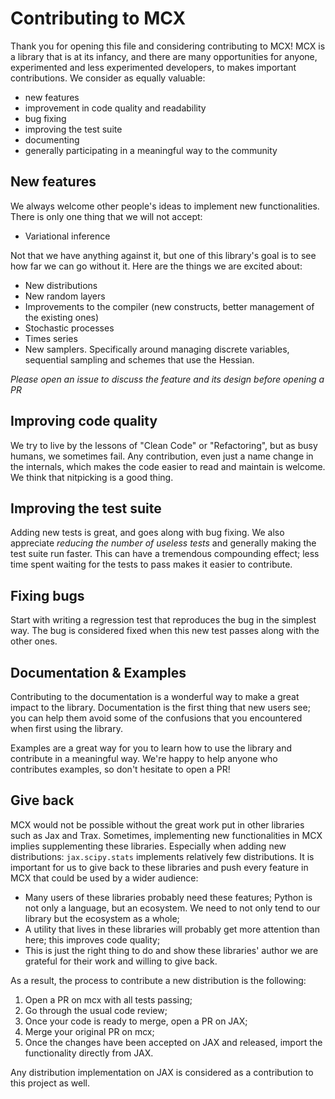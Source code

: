 # Contributing to MCX

Thank you for opening this file and considering contributing to MCX! MCX is a library that is at its infancy, and there are many opportunities for anyone, experimented and less experimented developers, to makes important contributions. We consider as equally valuable:

- new features
- improvement in code quality and readability
- bug fixing
- improving the test suite
- documenting
- generally participating in a meaningful way to the community

## New features

We always welcome other people's ideas to implement new functionalities. There is only one thing that we will not accept:

* Variational inference

Not that we have anything against it, but one of this library's goal is to see how far we can go without it. Here are the things we are excited about:

* New distributions 
* New random layers
* Improvements to the compiler (new constructs, better management of the existing ones)
* Stochastic processes
* Times series
* New samplers. Specifically around managing discrete variables, sequential sampling and schemes that use the Hessian.

*Please open an issue to discuss the feature and its design before opening a PR*

## Improving code quality

We try to live by the lessons of "Clean Code" or "Refactoring", but as busy humans, we sometimes fail. Any contribution, even just a name change in the internals, which makes the code easier to read and maintain is welcome. We think that nitpicking is a good thing.

## Improving the test suite

Adding new tests is great, and goes along with bug fixing. We also appreciate *reducing the number of useless tests* and generally making the test suite run faster. This can have a tremendous compounding effect; less time spent waiting for the tests to pass makes it easier to contribute.

## Fixing bugs

Start with writing a regression test that reproduces the bug in the simplest way. The bug is considered fixed when this new test passes along with the other ones.

## Documentation & Examples

Contributing to the documentation is a wonderful way to make a great impact to the library. Documentation is the first thing that new users see; you can help them avoid some of the confusions that you encountered when first using the library.

Examples are a great way for you to learn how to use the library and contribute in a meaningful way. We're happy to help anyone who contributes examples, so don't hesitate to open a PR!

## Give back

MCX would not be possible without the great work put in other libraries such as Jax and Trax. Sometimes, implementing new functionalities in MCX implies supplementing these libraries. Especially when adding new distributions: `jax.scipy.stats` implements relatively few distributions. It is important for us to give back to these libraries and push every feature in MCX that could be used by a wider audience:

- Many users of these libraries probably need these features; Python is not only a language, but an ecosystem. We need to not only tend to our library but the ecosystem as a whole;
- A utility that lives in these libraries will probably get more attention than here; this improves code quality;
- This is just the right thing to do and show these libraries' author we are grateful for their work and willing to give back.

As a result, the process to contribute a new distribution is the following:

1. Open a PR on mcx with all tests passing;
2. Go through the usual code review;
3. Once your code is ready to merge, open a PR on JAX;
4. Merge your original PR on mcx;
5. Once the changes have been accepted on JAX and released, import the functionality directly from JAX.

Any distribution implementation on JAX is considered as a contribution to this project as well.
